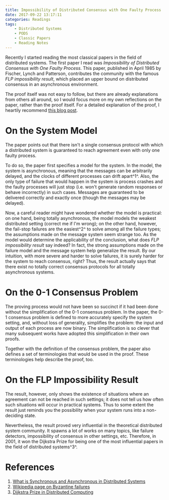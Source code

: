 ```yaml
---
title: Impossibility of Distributed Consensus with One Faulty Process
date: 2017-09-22 13:17:11
categories: Readings
tags:
    - Distributed Systems
    - PODS
    - Classic Papers
    - Reading Notes
---
```


Recently I started reading the most classical papers in the field of distributed systems.
The first paper I read was *Impossibility of Distributed Consensus with One Faulty Process*.
This paper, published in April 1985 by Fischer, Lynch and Patterson, contributes the community
with the famous *FLP impossibility result*, which placed an upper bound on distributed consensus
in an asynchronous environment.

The proof itself was not easy to follow, but there are already explanations from others all
around, so I would focus more on my own reflections on the paper, rather than the proof itself.
For a detailed explanation of the proof, I heartily recommend
[this blog post](http://the-paper-trail.org/blog/a-brief-tour-of-flp-impossibility/).

<!-- more -->

# On the System Model

The paper points out that there isn't a single consensus protocol with which a distributed
system is guaranteed to reach agreement even with only one faulty process.

To do so, the paper first specifies a model for the system. In the model, the system is asynchronous,
meaning that the messages can be arbitrarily delayed, and the clocks of different processes can drift apart^1^.
Also, the only type of failure that would happen in the system is process crashes and the faulty
processes will just stop (i.e. won't generate random responses or behave incorrectly) in such cases.
Messages are guaranteed to be delivered correctly and exactly once (though the messages may be delayed).

Now, a careful reader might have wondered whether the model is practical: on one hand, being totally
asynchronous, the model models the weakest distributed setting (correct me if I'm wrong); on the other hand,
however, the fail-stop failures are the easiest^2^ to solve among all the failure types; the assumptions made on
the message system seem strange too. As the model would determine the applicability of the conclusion, what
does *FLP impossibility result* say indeed? In fact, the strong assumptions made on the failure model
and the message system help generalize the result. By our intuition, with more severe and harder to solve failures,
it is surely harder for the system to reach consensus, right? Thus, the result actually
says that there exist no totally correct consensus protocols for all totally asynchronous systems.


# On the 0-1 Consensus Problem

The proving process would not have been so succinct if it had been done without the simplification of the
0-1 consensus problem. In the paper, the 0-1 consensus problem is defined to more accurately specify the
system setting, and, without loss of generality, simplifies the problem:
the input and output of each process are now binary. The simplification is so clever that many subsequent
works have adopted this simplification in their own proofs.

Together with the definition of the consensus problem, the paper also defines a set of terminologies that
would be used in the proof. These terminologies help describe the proof, too.


# On the FLP Impossibility Result

The result, however, only shows the existence of situations where an agreement can not be reached in
such settings; it does not tell us how often such situations will occur in practical systems.
Thus to some extent the result just reminds you the possibility when your system runs into a non-deciding state.

Nevertheless, the result proved very influential in the theoretical distributed system community.
It spawns a lot of works on many topics, like failure detectors, impossibility of consensus in other settings, etc.
Therefore, in 2001, it won the Dijkstra Prize for being one of the most influential papers in the field of
distributed systems^3^.


# References

1. [What is Synchronous and Asynchronous in Distributed Systems](https://www.quora.com/What-is-synchronous-and-asynchrounous-in-distributed-systems)
2. [Wikipedia page on Byzantine failures](https://en.wikipedia.org/wiki/Byzantine_fault_tolerance)
3. [Dijkstra Prize in Distributed Computing](https://www.podc.org/dijkstra/)
